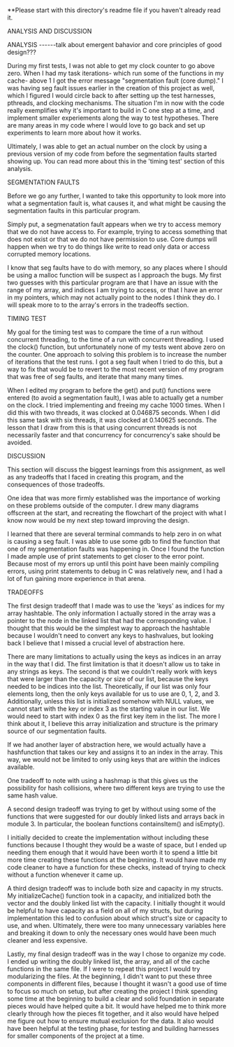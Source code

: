 **Please start with this directory's readme file if you haven't already read it.

ANALYSIS AND DISCUSSION

ANALYSIS
------talk about emergent bahavior and core principles of good design???

During my first tests, I was not able to get my clock counter to go above zero. When I had my task iterations- which run some of the functions in my cache- above 1 I got the error message "segmentation fault (core dump)." I was having seg fault issues earlier in the creation of this project as well, which I figured I would circle back to after setting up the test harnesses, pthreads, and clocking mechanisms. The situation I'm in now with the code really exemplifies why it's important to build in C one step at a time, and implement smaller experiements along the way to test hypotheses. There are many areas in my code where I would love to go back and set up experiments to learn more about how it works.

Ultimately, I was able to get an actual number on the clock by using a previous version of my code from before the segmentation faults started showing up. You can read more about this in the 'timing test' section of this analysis.

SEGMENTATION FAULTS

Before we go any further, I wanted to take this opportunity to look more into what a segmentation fault is, what causes it, and what might be causing the segmentation faults in this particular program.

Simply put, a segmenatation fault appears when we try to access memory that we do not have access to. For example, trying to access something that does not exist or that we do not have permission to use. Core dumps will happen when we try to do things like write to read only data or access corrupted memory locations.

I know that seg faults have to do with memory, so any places where I should be using a malloc function will be suspect as I approach the bugs. My first two guesses with this particular program are that I have an issue with the range of my array, and indices I am trying to access, or that I have an error in my pointers, which may not actually point to the nodes I think they do. I will speak more to to the array's errors in the tradeoffs section.

TIMING TEST

My goal for the timing test was to compare the time of a run without concurrent threading, to the time of a run with concurrent threading. I used the clock() function, but unfortunately none of my tests went above zero on the counter. One approach to solving this problem is to increase the number of iterations that the test runs. I got a seg fault when I tried to do this, but a way to fix that would be to revert to the most recent version of my program that was free of seg faults, and iterate that many many times.

When I edited my program to before the get() and put() functions were entered (to avoid a segmentation fault), I was able to actually get a number on the clock. I tried implementing and freeing my cache 1000 times. When I did this with two threads, it was clocked at 0.046875 seconds. When I did this same task with six threads, it was clocked at 0.140625 seconds. The lesson that I draw from this is that using concurrent threads is not necessarily faster and that concurrency for concurrency's sake should be avoided.

DISCUSSION

This section will discuss the biggest learnings from this assignment, as well as any tradeoffs that I faced in creating this program, and the consequences of those tradeoffs.

One idea that was more firmly established was the importance of working on these problems outside of the computer. I drew many diagrams offscreen at the start, and recreating the flowchart of the project with what I know now would be my next step toward improving the design.

I learned that there are several terminal commands to help zero in on what is causing a seg fault. I was able to use some gdb to find the function that one of my segmentation faults was happening in. Once I found the function I made ample use of print statements to get closer to the error point. Because most of my errors up until this point have been mainly compiling errors, using print statements to debug in C was relatively new, and I had a lot of fun gaining more experience in that arena.

TRADEOFFS

The first design tradeoff that I made was to use the 'keys' as indices for my array hashtable. The only information I actually stored in the array was a pointer to the node in the linked list that had the corresponding value. I thought that this would be the simplest way to approach the hashtable because I wouldn't need to convert any keys to hashvalues, but looking back I believe that I missed a crucial level of abstraction here. 

There are many limitations to actually using the keys as indices in an array in the way that I did. The first limitation is that it doesn't allow us to take in any strings as keys. The second is that we couldn't really work with keys that were larger than the capacity or size of our list, because the keys needed to be indices into the list. Theoretically, if our list was only four elements long, then the only keys available for us to use are 0, 1, 2, and 3. Additionally, unless this list is initialized somehow with NULL values, we cannot start with the key or index 3 as the starting value in our list. We would need to start with index 0 as the first key item in the list. The more I think about it, I believe this array initialization and structure is the primary source of our segmentation faults.

If we had another layer of abstraction here, we would actually have a hashfunction that takes our key and assigns it to an index in the array. This way, we would not be limited to only using keys that are within the indices available.

One tradeoff to note with using a hashmap is that this gives us the possibility for hash collisions, where two different keys are trying to use the same hash value.

A second design tradeoff was trying to get by without using some of the functions that were suggested for our doubly linked lists and arrays back in module 3. In particular, the boolean functions containsItem() and isEmpty(). 

I initially decided to create the implementation without including these functions because I thought they would be a waste of space, but I ended up needing them enough that it would have been worth it to spend a little bit more time creating these functions at the beginning. It would have made my code cleaner to have a function for these checks, instead of trying to check without a function whenever it came up.

A third design tradeoff was to include both size and capacity in my structs. My initializeCache() function took in a capacity, and initialized both the vector and the doubly linked list with the capacity. I initially thought it would be helpful to have capacity as a field on all of my structs, but during implementation this led to confusion about which struct's size or capacity to use, and when. Ultimately, there were too many unnecessary variables here and breaking it down to only the necessary ones would have been much cleaner and less expensive.

Lastly, my final design tradeoff was in the way I chose to organize my code. I ended up writing the doubly linked list, the array, and all of the cache functions in the same file. If I were to repeat this project I would try modularizing the files. At the beginning, I didn't want to put these three components in different files, because I thought it wasn't a good use of time to focus so much on setup, but after creating the project I think spending some time at the beginning to build a clear and solid foundation in separate pieces would have helped quite a bit. It would have helped me to think more clearly through how the pieces fit together, and it also would have helped me figure out how to ensure mutual exclusion for the data. It also would have been helpful at the testing phase, for testing and building harnesses for smaller components of the project at a time.

